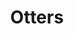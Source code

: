 ---
title: Otters
crosslinks:
- streetart
- Blup
- aww
- likeus
- ShittyAnimalFacts
- HailCorporate
- reallifedoodles
- pics
- Autos
---